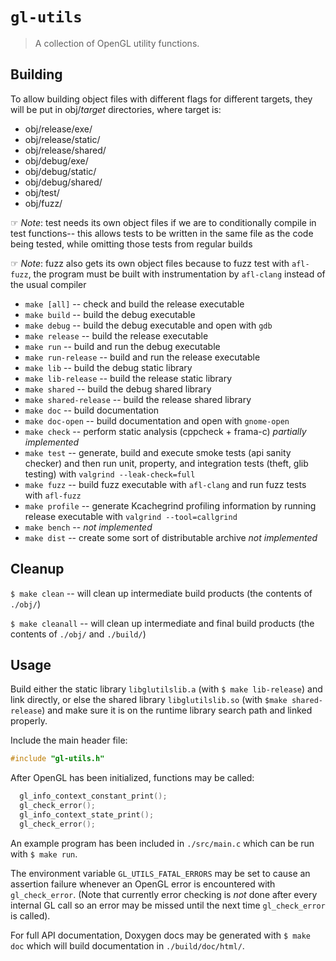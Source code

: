 # `gl-utils`

> A collection of OpenGL utility functions.


## Building

To allow building object files with different flags for different targets, they
will be put in obj/*target* directories, where target is:

- obj/release/exe/
- obj/release/static/
- obj/release/shared/
- obj/debug/exe/
- obj/debug/static/
- obj/debug/shared/
- obj/test/
- obj/fuzz/

&#x261e; *Note*: test needs its own object files if we are to conditionally
compile in test functions-- this allows tests to be written in the same file as
the code being tested, while omitting those tests from regular builds

&#x261e; *Note*: fuzz also gets its own object files because to fuzz test with
`afl-fuzz`, the program must be built with instrumentation by `afl-clang`
instead of the usual compiler

- `make [all]` -- check and build the release executable
- `make build` -- build the debug executable
- `make debug` -- build the debug executable and open with `gdb`
- `make release` -- build the release executable
- `make run` -- build and run the debug executable
- `make run-release` -- build and run the release executable
- `make lib` -- build the debug static library
- `make lib-release` -- build the release static library
- `make shared` -- build the debug shared library
- `make shared-release` -- build the release shared library
- `make doc` -- build documentation
- `make doc-open` -- build documentation and open with `gnome-open`
- `make check` -- perform static analysis (cppcheck + frama-c)
    *partially implemented*
- `make test` -- generate, build and execute smoke tests (api sanity
    checker) and then run unit, property, and integration tests
    (theft, glib testing) with `valgrind --leak-check=full`
- `make fuzz` -- build fuzz executable with `afl-clang` and run fuzz
    tests with `afl-fuzz`
- `make profile` -- generate Kcachegrind profiling information by
    running release executable with `valgrind --tool=callgrind`
- `make bench` -- *not implemented*
- `make dist` -- create some sort of distributable archive *not
    implemented*


## Cleanup

`$ make clean` -- will clean up intermediate build products (the contents of
`./obj/`)

`$ make cleanall` -- will clean up intermediate and final build products (the
contents of `./obj/` and `./build/`)


## Usage

Build either the static library `libglutilslib.a` (with `$ make lib-release`)
and link directly, or else the shared library `libglutilslib.so` (with `$make
shared-release`) and make sure it is on the runtime library search path and
linked properly.

Include the main header file:

```c
#include "gl-utils.h"
```

After OpenGL has been initialized, functions may be called:

```c
  gl_info_context_constant_print();
  gl_check_error();
  gl_info_context_state_print();
  gl_check_error();
```

An example program has been included in `./src/main.c` which can be run with `$
make run`.

The environment variable `GL_UTILS_FATAL_ERRORS` may be set to cause an
assertion failure whenever an OpenGL error is encountered with
`gl_check_error`. (Note that currently error checking is *not* done after every
internal GL call so an error may be missed until the next time `gl_check_error`
is called).

For full API documentation, Doxygen docs may be generated with `$ make doc`
which will build documentation in `./build/doc/html/`.
